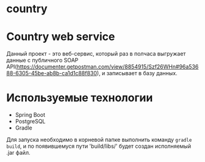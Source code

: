 # country

# Country web service

Данный проект - это веб-сервис, который раз в полчаса выгружает данные с публичного 
SOAP API(https://documenter.getpostman.com/view/8854915/Szf26WHn#96a53688-6305-45be-ab8b-ca1d1c88f830), и записывает в базу данных.

# Используемые технологии

* Spring Boot
* PostgreSQL
* Gradle

Для запуска необходимо в корневой папке выполнить команду ```gradle build```, и по появившемуся пути 'build/libs/' будет создан исполняемый .jar файл.
